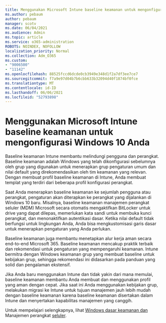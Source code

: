 ```yaml
---
title: Menggunakan Microsoft Intune baseline keamanan untuk mengonfigurasi Windows 10 Anda
ms.author: pebaum
author: pebaum
manager: scotv
ms.date: 06/04/2021
ms.audience: Admin
ms.topic: article
ms.service: o365-administration
ROBOTS: NOINDEX, NOFOLLOW
localization_priority: Normal
ms.collection: Adm_O365
ms.custom:
- "9006500"
- "11142"
ms.openlocfilehash: 88525fccd6dcde0cb3949e348d1f2a7df3ee7ce7
ms.sourcegitcommit: f7a9e97d04b7b6cbb633b32094d40f1874bf0fce
ms.translationtype: MT
ms.contentlocale: id-ID
ms.lasthandoff: 06/06/2021
ms.locfileid: "52793898"
---
```

# <a name="use-microsoft-intune-security-baselines-to-configure-windows-10-devices"></a>Menggunakan Microsoft Intune baseline keamanan untuk mengonfigurasi Windows 10 Anda

Baseline keamanan Intune membantu melindungi pengguna dan perangkat. Baseline keamanan adalah Windows yang telah dikonfigurasi sebelumnya oleh grup yang digunakan untuk menerapkan grup pengaturan umum dan nilai default yang direkomendasikan oleh tim keamanan yang relevan. Dengan membuat profil baseline keamanan di Intune, Anda membuat templat yang terdiri dari beberapa profil konfigurasi perangkat.

Saat Anda menerapkan baseline keamanan ke sejumlah pengguna atau perangkat, pengaturan akan diterapkan ke perangkat yang dijalankan di Windows 10 baru. Misalnya, baseline keamanan manajemen perangkat seluler (MDM) Microsoft secara otomatis mengaktifkan BitLocker untuk drive yang dapat dilepas, memerlukan kata sandi untuk membuka kunci perangkat, dan menonaktifkan autentikasi dasar. Ketika nilai default tidak berfungsi untuk lingkungan Anda, Anda bisa mengkustomisasi garis dasar untuk menerapkan pengaturan yang Anda perlukan.

Baseline keamanan juga membantu menetapkan alur kerja aman secara end-to-end Microsoft 365. Baseline keamanan mencakup praktik terbaik dan rekomendasi untuk pengaturan yang mempengaruhi keamanan. Intune bermitra dengan Windows keamanan grup yang membuat baseline untuk kebijakan grup, sehingga rekomendasi ini didasarkan pada panduan yang solid dan pengalaman ekstensif.

Jika Anda baru menggunakan Intune dan tidak yakin dari mana memulai, baseline keamanan membantu Anda membuat dan menggunakan profil yang aman dengan cepat. Jika saat ini Anda menggunakan kebijakan grup, melakukan migrasi ke Intune untuk tujuan manajemen jauh lebih mudah dengan baseline keamanan karena baseline keamanan disertakan dalam Intune dan menyertakan kapabilitas manajemen yang canggih.

Untuk mempelajari selengkapnya, lihat [Windows dasar keamanan dan](/windows/security/threat-protection/windows-security-baselines) Manajemen perangkat [seluler](/windows/client-management/mdm/).

